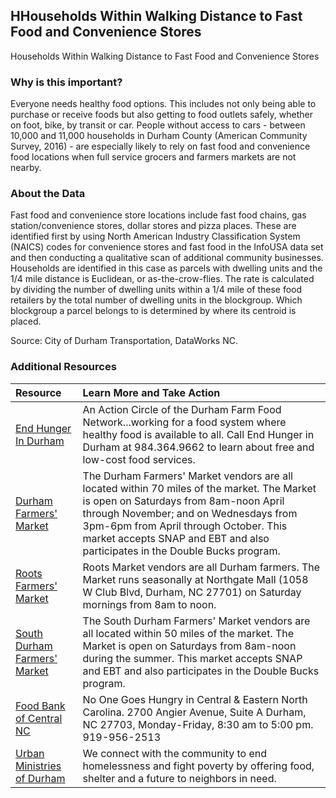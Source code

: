 ## HHouseholds Within Walking Distance to Fast Food and Convenience Stores
Households Within Walking Distance to Fast Food and Convenience Stores

### Why is this important?
Everyone needs healthy food options. This includes not only being able to purchase or receive foods but also getting to food outlets safely, whether on foot, bike, by transit or car. People without access to cars - between 10,000 and 11,000 households in Durham County (American Community Survey, 2016) - are especially likely to rely on fast food and convenience food locations when full service grocers and farmers markets are not nearby. 

### About the Data
Fast food and convenience store locations include fast food chains, gas station/convenience stores, dollar stores and pizza places. These are identified first by using North American Industry Classification System (NAICS) codes for convenience stores and fast food in the InfoUSA data set and then conducting a qualitative scan of additional community businesses. Households are identified in this case as parcels with dwelling units and the 1/4 mile distance is Euclidean, or as-the-crow-flies. The rate is calculated by dividing the number of dwelling units within a 1/4 mile of these food retailers by the total number of dwelling units in the blockgroup. Which blockgroup a parcel belongs to is determined by where its centroid is placed.

Source: City of Durham Transportation, DataWorks NC.

### Additional Resources

|Resource | Learn More and Take Action | 
|:--- | :--- |
|[End Hunger In Durham](https://www.endhungerdurham.org/) | An Action Circle of the Durham Farm Food Network...working for a food system where healthy food is available to all. Call End Hunger in Durham at 984.364.9662 to learn about free and low-cost food services. 
|[Durham Farmers' Market](http://www.durhamfarmersmarket.com/) | The Durham Farmers' Market vendors are all located within 70 miles of the market. The Market is open on Saturdays from 8am-noon April through November; and on Wednesdays from 3pm-6pm from April through October. This market accepts SNAP and EBT and also participates in the Double Bucks program.
|[Roots Farmers' Market](https://durhamrootsfarmersmarket.wordpress.com/) | Roots Market vendors are all Durham farmers. The Market runs seasonally at Northgate Mall (1058 W Club Blvd, Durham, NC 27701) on Saturday mornings from 8am to noon. 
|[South Durham Farmers' Market](http://www.southdurhamfarmersmarket.org/) | The South Durham Farmers' Market vendors are all located within 50 miles of the market. The Market is open on Saturdays from 8am-noon during the summer. This market accepts SNAP and EBT and also participates in the Double Bucks program.
|[Food Bank of Central NC](http://www.foodbankcenc.org/site/PageServer?pagename=branch_durham) | No One Goes Hungry in Central & Eastern North Carolina. 2700 Angier Avenue, Suite A Durham, NC 27703, Monday-Friday, 8:30 am to 5:00 pm. 919-956-2513
|[Urban Ministries of Durham](http://www.umdurham.org/) | We connect with the community to end homelessness and fight poverty by offering food, shelter and a future to neighbors in need.